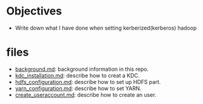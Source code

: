 # Objectives
- Write down what I have done when setting kerberized(kerberos) hadoop

# files
- [background.md](./background.md): background information in this repo.
- [kdc_installation.md](./kdc_installation.md): describe how to creat a KDC. 
- [hdfs_configuration.md](./hdfs_configuration.md): describe how to set up HDFS part.
- [yarn_configuration.md](./yarn_configuration.md): describe how to set YARN.
- [create_useraccount.md](./create_useraccount.md): describe how to create an user. 
